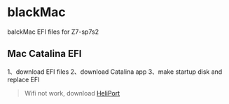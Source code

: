 # blackMac
balckMac EFI files for Z7-sp7s2


## Mac Catalina EFI

1、download EFI files
2、download Catalina app
3、make startup disk and replace EFI

> Wifi not work, download [HeliPort](https://github.com/OpenIntelWireless/HeliPort)
